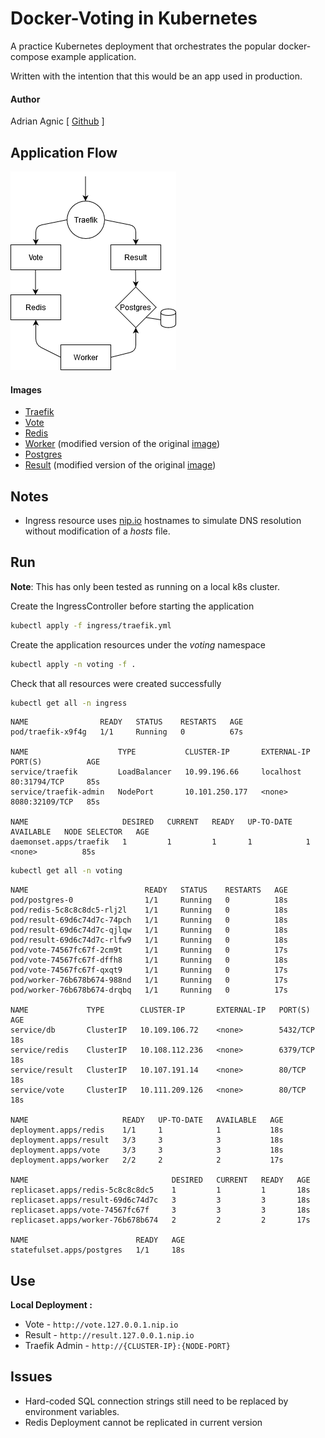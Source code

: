 # Docker-Voting in Kubernetes
A practice Kubernetes deployment that orchestrates the popular docker-compose example application.

Written with the intention that this would be an app used in production.

#### Author
Adrian Agnic [ [Github](https://github.com/ajagnic) ]

## Application Flow
![](voting-architecture.png)

#### Images
- [Traefik](https://hub.docker.com/_/traefik)
- [Vote](https://hub.docker.com/r/dockersamples/examplevotingapp_vote)
- [Redis](https://hub.docker.com/_/redis)
- [Worker](https://hub.docker.com/r/ajagnic/voting_fixed_worker) (modified version of the original [image](https://hub.docker.com/r/dockersamples/examplevotingapp_worker))
- [Postgres](https://hub.docker.com/_/postgres)
- [Result](https://hub.docker.com/r/ajagnic/voting_fixed_result) (modified version of the original [image](https://hub.docker.com/r/dockersamples/examplevotingapp_result))

## Notes
- Ingress resource uses [nip.io](https://nip.io/) hostnames to simulate DNS resolution without modification of a _hosts_ file.

## Run
__Note__: This has only been tested as running on a local k8s cluster.

Create the IngressController before starting the application
```sh
kubectl apply -f ingress/traefik.yml
```

Create the application resources under the _voting_ namespace
```sh
kubectl apply -n voting -f .
```

Check that all resources were created successfully
```sh
kubectl get all -n ingress
```
```
NAME                READY   STATUS    RESTARTS   AGE
pod/traefik-x9f4g   1/1     Running   0          67s

NAME                    TYPE           CLUSTER-IP       EXTERNAL-IP   PORT(S)          AGE
service/traefik         LoadBalancer   10.99.196.66     localhost     80:31794/TCP     85s
service/traefik-admin   NodePort       10.101.250.177   <none>        8080:32109/TCP   85s

NAME                     DESIRED   CURRENT   READY   UP-TO-DATE   AVAILABLE   NODE SELECTOR   AGE
daemonset.apps/traefik   1         1         1       1            1           <none>          85s
```

```sh
kubectl get all -n voting
```
```
NAME                          READY   STATUS    RESTARTS   AGE
pod/postgres-0                1/1     Running   0          18s
pod/redis-5c8c8c8dc5-rlj2l    1/1     Running   0          18s
pod/result-69d6c74d7c-74pch   1/1     Running   0          18s
pod/result-69d6c74d7c-qjlqw   1/1     Running   0          18s
pod/result-69d6c74d7c-rlfw9   1/1     Running   0          18s
pod/vote-74567fc67f-2cm9t     1/1     Running   0          17s
pod/vote-74567fc67f-dffh8     1/1     Running   0          18s
pod/vote-74567fc67f-qxqt9     1/1     Running   0          17s
pod/worker-76b678b674-988nd   1/1     Running   0          17s
pod/worker-76b678b674-drqbq   1/1     Running   0          17s

NAME             TYPE        CLUSTER-IP       EXTERNAL-IP   PORT(S)    AGE
service/db       ClusterIP   10.109.106.72    <none>        5432/TCP   18s
service/redis    ClusterIP   10.108.112.236   <none>        6379/TCP   18s
service/result   ClusterIP   10.107.191.14    <none>        80/TCP     18s
service/vote     ClusterIP   10.111.209.126   <none>        80/TCP     18s

NAME                     READY   UP-TO-DATE   AVAILABLE   AGE
deployment.apps/redis    1/1     1            1           18s
deployment.apps/result   3/3     3            3           18s
deployment.apps/vote     3/3     3            3           18s
deployment.apps/worker   2/2     2            2           17s

NAME                                DESIRED   CURRENT   READY   AGE
replicaset.apps/redis-5c8c8c8dc5    1         1         1       18s
replicaset.apps/result-69d6c74d7c   3         3         3       18s
replicaset.apps/vote-74567fc67f     3         3         3       18s
replicaset.apps/worker-76b678b674   2         2         2       17s

NAME                        READY   AGE
statefulset.apps/postgres   1/1     18s
```

## Use
__Local Deployment :__
- Vote - `http://vote.127.0.0.1.nip.io`
- Result - `http://result.127.0.0.1.nip.io`
- Traefik Admin - `http://{CLUSTER-IP}:{NODE-PORT}`

## Issues
- Hard-coded SQL connection strings still need to be replaced by environment variables.
- Redis Deployment cannot be replicated in current version